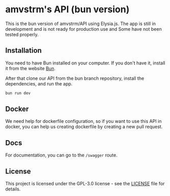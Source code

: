 # amvstrm's API (bun version)

This is the bun version of amvstrm/API using Elysia.js. The app is still in development and is not ready for production use and Some have not been tested properly.

## Installation

You need to have Bun installed on your computer. If you don't have it, install it from the website [Bun](https://bun.sh).

After that clone our API from the bun branch repository, install the dependencies, and run the app.

```bash
bun run dev
```

## Docker

We need help for dockerfile configuration, so if you want to use this API in docker, you can help us creating dockerfile by creating a new pull request.

## Docs

For documentation, you can go to the ``/swagger`` route.

## License

This project is licensed under the GPL-3.0 license - see the [LICENSE](LICENSE) file for details.